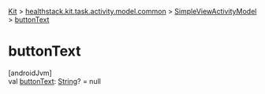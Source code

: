 
[Kit](../../../kit.html) > [healthstack.kit.task.activity.model.common](../index.html) > [SimpleViewActivityModel](index.html) > [buttonText](button-text.html)



# buttonText



[androidJvm]\
val [buttonText](button-text.html): [String](https://kotlinlang.org/api/latest/jvm/stdlib/kotlin/-string/index.html)? = null




